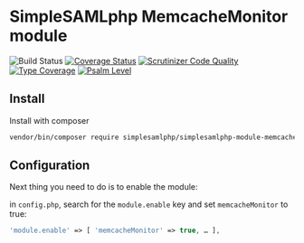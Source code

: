 # SimpleSAMLphp MemcacheMonitor module

![Build Status](https://github.com/simplesamlphp/simplesamlphp-module-memcachemonitor/workflows/CI/badge.svg?branch=master)
[![Coverage Status](https://codecov.io/gh/simplesamlphp/simplesamlphp-module-memcachemonitor/branch/master/graph/badge.svg)](https://codecov.io/gh/simplesamlphp/simplesamlphp-module-memcachemonitor)
[![Scrutinizer Code Quality](https://scrutinizer-ci.com/g/simplesamlphp/simplesamlphp-module-memcachemonitor/badges/quality-score.png?b=master)](https://scrutinizer-ci.com/g/simplesamlphp/simplesamlphp-module-memcachemonitor/?branch=master)
[![Type Coverage](https://shepherd.dev/github/simplesamlphp/simplesamlphp-module-memcachemonitor/coverage.svg)](https://shepherd.dev/github/simplesamlphp/simplesamlphp-module-memcachemonitor)
[![Psalm Level](https://shepherd.dev/github/simplesamlphp/simplesamlphp-module-memcachemonitor/level.svg)](https://shepherd.dev/github/simplesamlphp/simplesamlphp-module-memcachemonitor)

## Install

Install with composer

```bash
vendor/bin/composer require simplesamlphp/simplesamlphp-module-memcacheMonitor
```

## Configuration

Next thing you need to do is to enable the module:

in `config.php`, search for the `module.enable` key and set `memcacheMonitor` to true:

```php
'module.enable' => [ 'memcacheMonitor' => true, … ],
```
